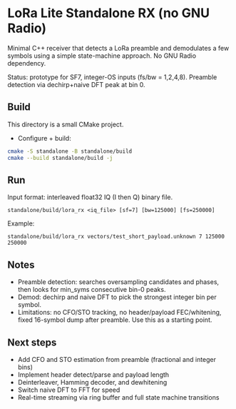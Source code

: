 # LoRa Lite Standalone RX (no GNU Radio)

Minimal C++ receiver that detects a LoRa preamble and demodulates a few symbols using a simple state-machine approach. No GNU Radio dependency.

Status: prototype for SF7, integer-OS inputs (fs/bw = 1,2,4,8). Preamble detection via dechirp+naive DFT peak at bin 0.

## Build

This directory is a small CMake project.

- Configure + build:

```bash
cmake -S standalone -B standalone/build
cmake --build standalone/build -j
```

## Run

Input format: interleaved float32 IQ (I then Q) binary file.

```
standalone/build/lora_rx <iq_file> [sf=7] [bw=125000] [fs=250000]
```

Example:

```
standalone/build/lora_rx vectors/test_short_payload.unknown 7 125000 250000
```

## Notes

- Preamble detection: searches oversampling candidates and phases, then looks for min_syms consecutive bin-0 peaks.
- Demod: dechirp and naive DFT to pick the strongest integer bin per symbol.
- Limitations: no CFO/STO tracking, no header/payload FEC/whitening, fixed 16-symbol dump after preamble. Use this as a starting point.

## Next steps

- Add CFO and STO estimation from preamble (fractional and integer bins)
- Implement header detect/parse and payload length
- Deinterleaver, Hamming decoder, and dewhitening
- Switch naive DFT to FFT for speed
- Real-time streaming via ring buffer and full state machine transitions
